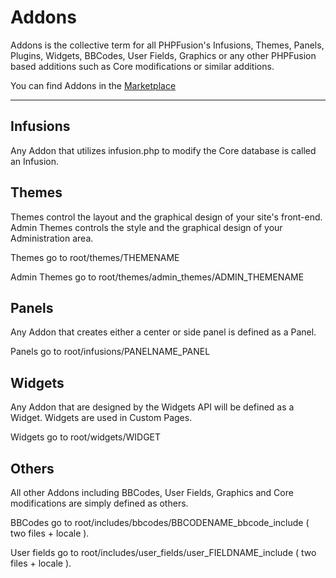 # Addons

Addons is the collective term for all PHPFusion's Infusions, Themes, Panels, Plugins, Widgets, BBCodes, User Fields, Graphics or any other PHPFusion based additions such as Core modifications or similar additions.

You can find Addons in the [Marketplace](https://www.php-fusion.co.uk/infusions/marketplace/)

---

## Infusions

Any Addon that utilizes infusion.php to modify the Core database is called an Infusion.

## Themes

Themes control the layout and the graphical design of your site's front-end. Admin Themes controls the style and the graphical design of your Administration area.

Themes go to root/themes/THEMENAME

Admin Themes go to root/themes/admin_themes/ADMIN_THEMENAME

## Panels

Any Addon that creates either a center or side panel is defined as a Panel.

Panels go to root/infusions/PANELNAME_PANEL

## Widgets

Any Addon that are designed by the Widgets API will be defined as a Widget. Widgets are used in Custom Pages.

Widgets go to root/widgets/WIDGET

## Others

All other Addons including BBCodes, User Fields, Graphics and Core modifications are simply defined as others.

BBCodes go to root/includes/bbcodes/BBCODENAME_bbcode_include ( two files + locale ).

User fields go to root/includes/user_fields/user_FIELDNAME_include ( two files + locale ).
